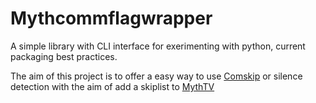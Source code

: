 # Mythcommflagwrapper

A simple library with CLI interface for exerimenting with python, current
packaging best practices.

The aim of this project is to offer a easy way to use [Comskip](https://github.com/erikkaashoek/Comskip) or silence
detection with the aim of add a skiplist to [MythTV](https://www.mythtv.org)
